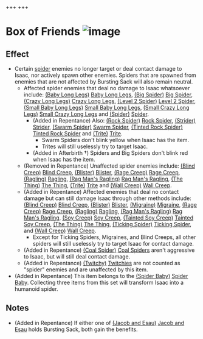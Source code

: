+++
+++

 # Box of Friends ![image](/image/Box_of_Friends.png) 


Effect
--------


* Certain [spider](/wiki/Spider "Spider") enemies no longer target or deal contact damage to Isaac, nor actively spawn other enemies. Spiders that are spawned from enemies that are not affected by Bursting Sack will also remain neutral.
	+ Affected spider enemies that deal no damage to Isaac whatsoever include: [(Baby Long Legs)](/wiki/Baby_Long_Legs "Baby Long Legs") [Baby Long Legs](/wiki/Baby_Long_Legs "Baby Long Legs"), [(Big Spider)](/wiki/Spider#Big_Spider "Big Spider") [Big Spider](/wiki/Spider#Big_Spider "Spider"), [(Crazy Long Legs)](/wiki/Crazy_Long_Legs "Crazy Long Legs") [Crazy Long Legs](/wiki/Crazy_Long_Legs "Crazy Long Legs"), [(Level 2 Spider)](/wiki/Level_2_Spider "Level 2 Spider") [Level 2 Spider](/wiki/Level_2_Spider "Level 2 Spider"), [(Small Baby Long Legs)](/wiki/Baby_Long_Legs#Small_Baby_Long_Legs "Small Baby Long Legs") [Small Baby Long Legs](/wiki/Baby_Long_Legs#Small_Baby_Long_Legs "Baby Long Legs"), [(Small Crazy Long Legs)](/wiki/Crazy_Long_Legs#Small_Crazy_Long_Legs "Small Crazy Long Legs") [Small Crazy Long Legs](/wiki/Crazy_Long_Legs#Small_Crazy_Long_Legs "Crazy Long Legs") and [(Spider)](/wiki/Spider "Spider") [Spider](/wiki/Spider "Spider").
		- (Added in Repentance) Also: [(Rock Spider)](/wiki/Rock_Spider "Rock Spider") [Rock Spider](/wiki/Rock_Spider "Rock Spider"), [(Strider)](/wiki/Spider#Strider "Strider") [Strider](/wiki/Spider#Strider "Spider"), [(Swarm Spider)](/wiki/Spider#Swarm_Spider "Swarm Spider") [Swarm Spider](/wiki/Spider#Swarm_Spider "Spider"), [(Tinted Rock Spider)](/wiki/Rock_Spider#Tinted_Rock_Spider "Tinted Rock Spider") [Tinted Rock Spider](/wiki/Rock_Spider#Tinted_Rock_Spider "Rock Spider") and [(Trite)](/wiki/Trite "Trite") [Trite](/wiki/Trite "Trite").
			* Swarm Spiders don't blink yellow when Isaac has the item.
			* Trites will still uselessly try to target Isaac.
		- (Added in Afterbirth †) Spiders and Big Spiders don't blink red when Isaac has the item.
	+ (Removed in Repentance) Unaffected spider enemies include: [(Blind Creep)](/wiki/Wall_Creep#Blind_Creep "Blind Creep") [Blind Creep](/wiki/Wall_Creep#Blind_Creep "Wall Creep"), [(Blister)](/wiki/Trite#Blister "Blister") [Blister](/wiki/Trite#Blister "Trite"), [(Rage Creep)](/wiki/Wall_Creep#Rage_Creep "Rage Creep") [Rage Creep](/wiki/Wall_Creep#Rage_Creep "Wall Creep"), [(Ragling)](/wiki/Trite#Ragling "Ragling") [Ragling](/wiki/Trite#Ragling "Trite"), [(Rag Man's Ragling)](/wiki/Trite#Rag_Man.27s_Ragling "Rag Man's Ragling") [Rag Man's Ragling](/wiki/Trite#Rag_Man.27s_Ragling "Trite"), [(The Thing)](/wiki/Wall_Creep#The_Thing "The Thing") [The Thing](/wiki/Wall_Creep#The_Thing "Wall Creep"), [(Trite)](/wiki/Trite "Trite") [Trite](/wiki/Trite "Trite") and [(Wall Creep)](/wiki/Wall_Creep "Wall Creep") [Wall Creep](/wiki/Wall_Creep "Wall Creep").
	+ (Added in Repentance) Affected enemies that deal no contact damage but can still damage Isaac through other methods include: [(Blind Creep)](/wiki/Wall_Creep#Blind_Creep "Blind Creep") [Blind Creep](/wiki/Wall_Creep#Blind_Creep "Wall Creep"), [(Blister)](/wiki/Trite#Blister "Blister") [Blister](/wiki/Trite#Blister "Trite"), [(Migraine)](/wiki/Level_2_Spider#Migraine "Migraine") [Migraine](/wiki/Level_2_Spider#Migraine "Level 2 Spider"), [(Rage Creep)](/wiki/Wall_Creep#Rage_Creep "Rage Creep") [Rage Creep](/wiki/Wall_Creep#Rage_Creep "Wall Creep"), [(Ragling)](/wiki/Trite#Ragling "Ragling") [Ragling](/wiki/Trite#Ragling "Trite"), [(Rag Man's Ragling)](/wiki/Trite#Rag_Man.27s_Ragling "Rag Man's Ragling") [Rag Man's Ragling](/wiki/Trite#Rag_Man.27s_Ragling "Trite"), [(Soy Creep)](/wiki/Wall_Creep#Soy_Creep "Soy Creep") [Soy Creep](/wiki/Wall_Creep#Soy_Creep "Wall Creep"), [(Tainted Soy Creep)](/wiki/Wall_Creep#Tainted_Soy_Creep "Tainted Soy Creep") [Tainted Soy Creep](/wiki/Wall_Creep#Tainted_Soy_Creep "Wall Creep"), [(The Thing)](/wiki/Wall_Creep#The_Thing "The Thing") [The Thing](/wiki/Wall_Creep#The_Thing "Wall Creep"), [(Ticking Spider)](/wiki/Level_2_Spider#Ticking_Spider "Ticking Spider") [Ticking Spider](/wiki/Level_2_Spider#Ticking_Spider "Level 2 Spider"), and [(Wall Creep)](/wiki/Wall_Creep "Wall Creep") [Wall Creep](/wiki/Wall_Creep "Wall Creep").
		- Except for Ticking Spiders, Migraines, and Blind Creeps, all other spiders will still uselessly try to target Isaac for contact damage.
	+ (Added in Repentance) [(Coal Spider)](/wiki/Rock_Spider#Coal_Spider "Coal Spider") [Coal Spiders](/wiki/Rock_Spider#Coal_Spider "Rock Spider") aren't aggressive to Isaac, but will still deal contact damage.
	+ (Added in Repentance) [(Twitchy)](/wiki/Gaper#Twitchy "Twitchy") [Twitchies](/wiki/Gaper#Twitchy "Gaper") are not counted as "spider" enemies and are unaffected by this item.
* (Added in Repentance) This item belongs to the [(Spider Baby)](/wiki/Spider_Baby_(Transformation) "Spider Baby") [Spider Baby](/wiki/Spider_Baby_(Transformation) "Spider Baby (Transformation)"). Collecting three items from this set will transform Isaac into a humanoid spider.


Notes
-------


* (Added in Repentance) If either one of  [(Jacob and Esau)](/wiki/Jacob_and_Esau "Jacob and Esau") [Jacob and Esau](/wiki/Jacob_and_Esau "Jacob and Esau") holds Bursting Sack, both gain the benefits.


